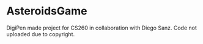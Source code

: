 # AsteroidsGame
DigiPen made project for CS260 in collaboration with Diego Sanz.
Code not uploaded due to copyright.
